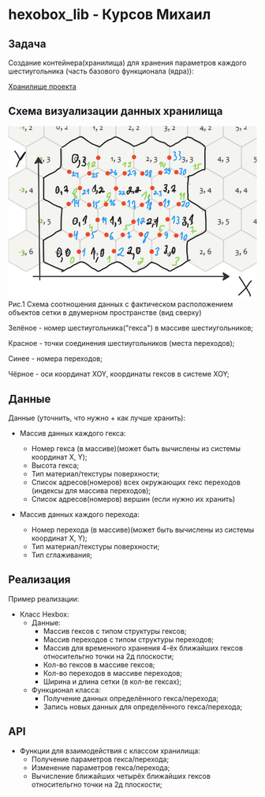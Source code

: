 # hexobox_lib - Курсов Михаил
## Задача
Создание контейнера(хранилища) для хранения параметров каждого шестиугольника (часть базового функционала (ядра)):

[Хранилище проекта](https://github.com/nv3033/HexoWorld)
## Схема визуализации данных хранилища
![Схема необходимых для построения сетки данных ](img1.png)
Рис.1 Схема соотношения данных с фактическом расположением объектов сетки в двумерном пространстве (вид сверху)




Зелёное -  номер шестиугольника("гекса") в массиве шестиугольников;

Красное - точки соединения шестиугольников (места переходов);

Синее - номера переходов;

Чёрное - оси координат XOY, координаты гексов в системе XOY;





## Данные
Данные (уточнить, что нужно + как лучше хранить):
- Массив данных каждого гекса:
	- Номер гекса (в массиве)(может быть вычислены из системы координат X, Y);
	- Высота гекса;
	- Тип материал/текстуры поверхности;
	- Список адресов(номеров) всех окружающих гекс переходов (индексы для массива переходов);
	- Список адресов(номеров) вершин (если нужно их хранить)

- Массив данных каждого перехода:
	- Номер перехода (в массиве)(может быть вычислены из системы координат X, Y);
	- Тип материал/текстуры поверхности;
	- Тип сглаживания;
## Реализация
Пример реализации:
- Класс Hexbox:
	- Данные:
		- Массив гексов с типом структуры гексов;
		- Массив переходов с типом структуры переходов;
   		- Массив для временного хранения 4-ёх ближайших гексов относительгно точки на 2д плоскости;
		- Кол-во гексов в массиве гексов;
		- Кол-во переходов в массиве переходов;
		- Ширина и длина сетки (в кол-ве гексах);
	- Функционал класса:
		- Получение данных определённого гекса/перехода;
		- Запись новых данных для определённого гекса/перехода;


## API
- Функции для взаимодействия с классом хранилища:
  	- Получение параметров гекса/перехода;
  	- Изменение параметров гекса/перехода;
  	- Вычисление ближайших четырёх ближайших гексов относительгно точки на 2д плоскости;
